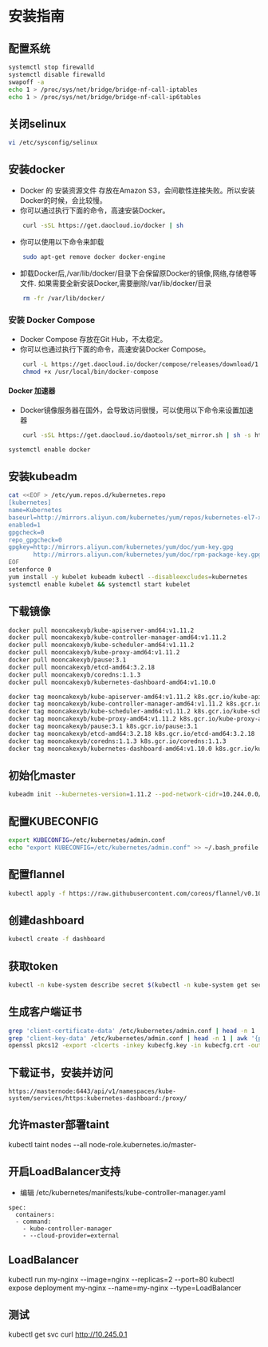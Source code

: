 安装指南
=============
## 配置系统

```bash
systemctl stop firewalld
systemctl disable firewalld
swapoff -a
echo 1 > /proc/sys/net/bridge/bridge-nf-call-iptables
echo 1 > /proc/sys/net/bridge/bridge-nf-call-ip6tables

```
## 关闭selinux

```bash
vi /etc/sysconfig/selinux
```

## 安装docker

* Docker 的 安装资源文件 存放在Amazon S3，会间歇性连接失败。所以安装Docker的时候，会比较慢。 
* 你可以通过执行下面的命令，高速安装Docker。

```bash
    curl -sSL https://get.daocloud.io/docker | sh
```

* 你可以使用以下命令来卸载

```bash
    sudo apt-get remove docker docker-engine
```

* 卸载Docker后,/var/lib/docker/目录下会保留原Docker的镜像,网络,存储卷等文件. 如果需要全新安装Docker,需要删除/var/lib/docker/目录

```bash
    rm -fr /var/lib/docker/
```   
 
### 安装 Docker Compose

* Docker Compose 存放在Git Hub，不太稳定。 
* 你可以也通过执行下面的命令，高速安装Docker Compose。

```bash
    curl -L https://get.daocloud.io/docker/compose/releases/download/1.22.0/docker-compose-`uname -s`-`uname -m` > /usr/local/bin/docker-compose
    chmod +x /usr/local/bin/docker-compose
```
#### Docker 加速器

* Docker镜像服务器在国外，会导致访问很慢，可以使用以下命令来设置加速器

```bash
    curl -sSL https://get.daocloud.io/daotools/set_mirror.sh | sh -s http://e7850958.m.daocloud.io
```

```bash
systemctl enable docker
```

## 安装kubeadm

```bash
cat <<EOF > /etc/yum.repos.d/kubernetes.repo
[kubernetes]
name=Kubernetes
baseurl=http://mirrors.aliyun.com/kubernetes/yum/repos/kubernetes-el7-x86_64
enabled=1
gpgcheck=0
repo_gpgcheck=0
gpgkey=http://mirrors.aliyun.com/kubernetes/yum/doc/yum-key.gpg
       http://mirrors.aliyun.com/kubernetes/yum/doc/rpm-package-key.gpg
EOF
setenforce 0
yum install -y kubelet kubeadm kubectl --disableexcludes=kubernetes
systemctl enable kubelet && systemctl start kubelet
 ```

## 下载镜像

```bash
docker pull mooncakexyb/kube-apiserver-amd64:v1.11.2
docker pull mooncakexyb/kube-controller-manager-amd64:v1.11.2
docker pull mooncakexyb/kube-scheduler-amd64:v1.11.2
docker pull mooncakexyb/kube-proxy-amd64:v1.11.2
docker pull mooncakexyb/pause:3.1
docker pull mooncakexyb/etcd-amd64:3.2.18
docker pull mooncakexyb/coredns:1.1.3
docker pull mooncakexyb/kubernetes-dashboard-amd64:v1.10.0

docker tag mooncakexyb/kube-apiserver-amd64:v1.11.2 k8s.gcr.io/kube-apiserver-amd64:v1.11.2
docker tag mooncakexyb/kube-controller-manager-amd64:v1.11.2 k8s.gcr.io/kube-controller-manager-amd64:v1.11.2
docker tag mooncakexyb/kube-scheduler-amd64:v1.11.2 k8s.gcr.io/kube-scheduler-amd64:v1.11.2
docker tag mooncakexyb/kube-proxy-amd64:v1.11.2 k8s.gcr.io/kube-proxy-amd64:v1.11.2
docker tag mooncakexyb/pause:3.1 k8s.gcr.io/pause:3.1
docker tag mooncakexyb/etcd-amd64:3.2.18 k8s.gcr.io/etcd-amd64:3.2.18
docker tag mooncakexyb/coredns:1.1.3 k8s.gcr.io/coredns:1.1.3
docker tag mooncakexyb/kubernetes-dashboard-amd64:v1.10.0 k8s.gcr.io/kubernetes-dashboard-amd64:v1.10.0
```
## 初始化master

```bash
kubeadm init --kubernetes-version=1.11.2 --pod-network-cidr=10.244.0.0/16
```
## 配置KUBECONFIG

```bash
export KUBECONFIG=/etc/kubernetes/admin.conf
echo "export KUBECONFIG=/etc/kubernetes/admin.conf" >> ~/.bash_profile
```
## 配置flannel

```bash
kubectl apply -f https://raw.githubusercontent.com/coreos/flannel/v0.10.0/Documentation/kube-flannel.yml
```

## 创建dashboard

```bash
kubectl create -f dashboard
```
## 获取token
```bash
kubectl -n kube-system describe secret $(kubectl -n kube-system get secret | grep kubernetes-dashboard-token|awk '{print $1}')|grep token:|awk '{print $2}'
```
## 生成客户端证书

 ```bash
grep 'client-certificate-data' /etc/kubernetes/admin.conf | head -n 1 | awk '{print $2}' | base64 -d >> kubecfg.crt
grep 'client-key-data' /etc/kubernetes/admin.conf | head -n 1 | awk '{print $2}' | base64 -d >> kubecfg.key
openssl pkcs12 -export -clcerts -inkey kubecfg.key -in kubecfg.crt -out kubecfg.p12 -name "kubernetes-client"
```
## 下载证书，安装并访问 

```http request
https://masternode:6443/api/v1/namespaces/kube-system/services/https:kubernetes-dashboard:/proxy/
```

## 允许master部署taint
kubectl taint nodes --all node-role.kubernetes.io/master-



## 开启LoadBalancer支持
* 编辑 /etc/kubernetes/manifests/kube-controller-manager.yaml

```
spec:
  containers:
  - command:
    - kube-controller-manager
    - --cloud-provider=external
```


## LoadBalancer 
kubectl run my-nginx --image=nginx --replicas=2 --port=80
kubectl  expose deployment my-nginx --name=my-nginx --type=LoadBalancer
## 测试
kubectl get svc
curl http://10.245.0.1